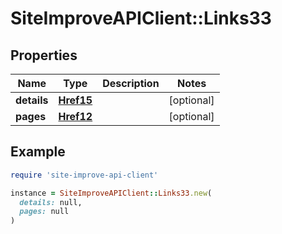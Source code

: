# SiteImproveAPIClient::Links33

## Properties

| Name | Type | Description | Notes |
| ---- | ---- | ----------- | ----- |
| **details** | [**Href15**](Href15.md) |  | [optional] |
| **pages** | [**Href12**](Href12.md) |  | [optional] |

## Example

```ruby
require 'site-improve-api-client'

instance = SiteImproveAPIClient::Links33.new(
  details: null,
  pages: null
)
```

